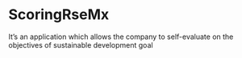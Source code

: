 # ScoringRseMx
It’s an application which allows the company to self-evaluate on the objectives of sustainable development goal
